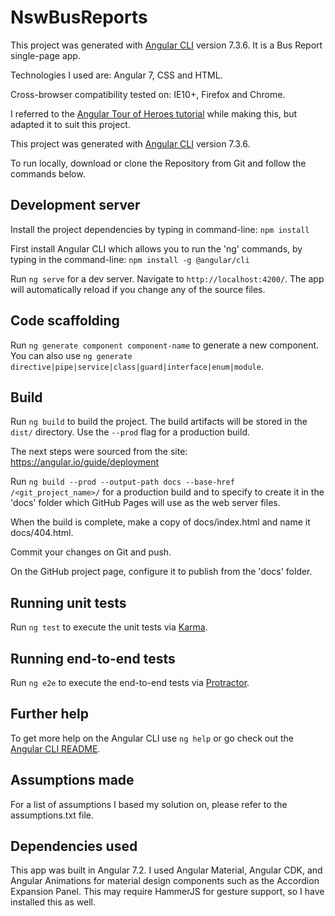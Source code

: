 # NswBusReports

This project was generated with [Angular CLI](https://github.com/angular/angular-cli) version 7.3.6.  It is a Bus Report single-page app.

Technologies I used are: Angular 7, CSS and HTML.

Cross-browser compatibility tested on: IE10+, Firefox and Chrome.

I referred to the [Angular Tour of Heroes tutorial](https://angular.io/tutorial) while making this, but adapted it to suit this project.

This project was generated with [Angular CLI](https://github.com/angular/angular-cli) version 7.3.6.

To run locally, download or clone the Repository from Git and follow the commands below.

## Development server

Install the project dependencies by typing in command-line:
`npm install`

First install Angular CLI which allows you to run the 'ng' commands, by typing in the command-line:
`npm install -g @angular/cli`

Run `ng serve` for a dev server. Navigate to `http://localhost:4200/`. The app will automatically reload if you change any of the source files.

## Code scaffolding

Run `ng generate component component-name` to generate a new component. You can also use `ng generate directive|pipe|service|class|guard|interface|enum|module`.

## Build

Run `ng build` to build the project. The build artifacts will be stored in the `dist/` directory. Use the `--prod` flag for a production build.

The next steps were sourced from the site:
https://angular.io/guide/deployment

Run `ng build --prod --output-path docs --base-href /<git_project_name>/` for a production build and to specify to create it in the 'docs' folder which GitHub Pages will use as the web server files.

When the build is complete, make a copy of docs/index.html and name it docs/404.html.

Commit your changes on Git and push.

On the GitHub project page, configure it to publish from the 'docs' folder.


## Running unit tests

Run `ng test` to execute the unit tests via [Karma](https://karma-runner.github.io).

## Running end-to-end tests

Run `ng e2e` to execute the end-to-end tests via [Protractor](http://www.protractortest.org/).

## Further help

To get more help on the Angular CLI use `ng help` or go check out the [Angular CLI README](https://github.com/angular/angular-cli/blob/master/README.md).

## Assumptions made

For a list of assumptions I based my solution on, please refer to the assumptions.txt file.

## Dependencies used

This app was built in Angular 7.2.  I used Angular Material, Angular CDK, and Angular Animations for material design components such as the Accordion Expansion Panel.  This may require HammerJS for gesture support, so I have installed this as well.
